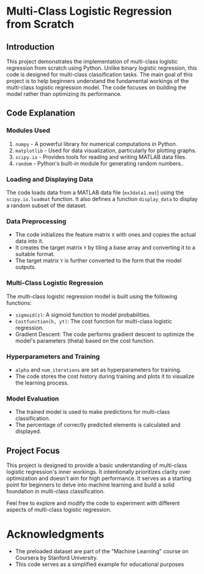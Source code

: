 # Multi-Class Logistic Regression from Scratch 

## Introduction

This project demonstrates the implementation of multi-class logistic regression from scratch using Python. Unlike binary logistic regression, this code is designed for multi-class classification tasks. The main goal of this project is to help beginners understand the fundamental workings of the multi-class logistic regression model. The code focuses on building the model rather than optimizing its performance.

## Code Explanation

### Modules Used

1. `numpy` - A powerful library for numerical computations in Python.
2. `matplotlib` - Used for data visualization, particularly for plotting graphs.
3. `scipy.io` - Provides tools for reading and writing MATLAB data files.
4. `random` - Python's built-in module for generating random numbers..

### Loading and Displaying Data

The code loads data from a MATLAB data file (`ex3data1.mat`) using the `scipy.io.loadmat` function. It also defines a function `display_data` to display a random subset of the dataset.

### Data Preprocessing

- The code initializes the feature matrix `X` with ones and copies the actual data into it.
- It creates the target matrix `Y` by tiling a base array and converting it to a suitable format.
- The target matrix `Y` is further converted to the form that the model outputs.

### Multi-Class Logistic Regression

The multi-class logistic regression model is built using the following functions:

- `sigmoid(z)`: A sigmoid function to model probabilities.
- `Costfunction(h, yt)`: The cost function for multi-class logistic regression.
- Gradient Descent: The code performs gradient descent to optimize the model's parameters (theta) based on the cost function.

### Hyperparameters and Training

- `alpha` and `num_iterations` are set as hyperparameters for training.
- The code stores the cost history during training and plots it to visualize the learning process.

### Model Evaluation

- The trained model is used to make predictions for multi-class classification.
- The percentage of correctly predicted elements is calculated and displayed.

## Project Focus

This project is designed to provide a basic understanding of multi-class logistic regression's inner workings. It intentionally prioritizes clarity over optimization and doesn't aim for high performance. It serves as a starting point for beginners to delve into machine learning and build a solid foundation in multi-class classification.

Feel free to explore and modify the code to experiment with different aspects of multi-class logistic regression.

# Acknowledgments
- The preloaded dataset are part of the "Machine Learning" course on Coursera by Stanford University.
- This code serves as a simplified example for educational purposes
